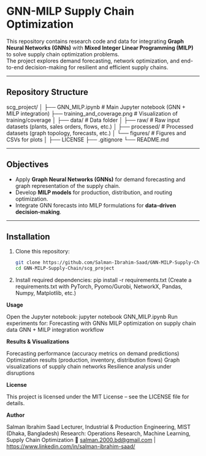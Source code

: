 # GNN-MILP Supply Chain Optimization

This repository contains research code and data for integrating **Graph Neural Networks (GNNs)** with **Mixed Integer Linear Programming (MILP)** to solve supply chain optimization problems.  
The project explores demand forecasting, network optimization, and end-to-end decision-making for resilient and efficient supply chains.

---

## Repository Structure
scg_project/
│
├── GNN_MILP.ipynb # Main Jupyter notebook (GNN + MILP integration)
├── training_and_coverage.png # Visualization of training/coverage
│
├── data/ # Data folder
│ ├── raw/ # Raw input datasets (plants, sales orders, flows, etc.)
│ ├── processed/ # Processed datasets (graph topology, forecasts, etc.)
│ └── figures/ # Figures and CSVs for plots
│
├── LICENSE
├── .gitignore
└── README.md

---

## Objectives
- Apply **Graph Neural Networks (GNNs)** for demand forecasting and graph representation of the supply chain.  
- Develop **MILP models** for production, distribution, and routing optimization.  
- Integrate GNN forecasts into MILP formulations for **data-driven decision-making**.  

---

## Installation

1. Clone this repository:
   ```bash
   git clone https://github.com/Salman-Ibrahim-Saad/GNN-MILP-Supply-Chain.git
   cd GNN-MILP-Supply-Chain/scg_project

2. Install required dependencies:
   pip install -r requirements.txt
   (Create a requirements.txt with PyTorch, Pyomo/Gurobi, NetworkX, Pandas, Numpy, Matplotlib, etc.)


**Usage**

Open the Jupyter notebook: jupyter notebook GNN_MILP.ipynb
Run experiments for: Forecasting with GNNs
MILP optimization on supply chain data
GNN + MILP integration workflow

**Results & Visualizations**

  Forecasting performance (accuracy metrics on demand predictions)
  Optimization results (production, inventory, distribution flows)
  Graph visualizations of supply chain networks
  Resilience analysis under disruptions

**License**

This project is licensed under the MIT License – see the LICENSE file for details.

**Author**

Salman Ibrahim Saad
Lecturer, Industrial & Production Engineering, MIST (Dhaka, Bangladesh)
Research: Operations Research, Machine Learning, Supply Chain Optimization
📧 salman.2000.bd@gmail.com | https://www.linkedin.com/in/salman-ibrahim-saad/
